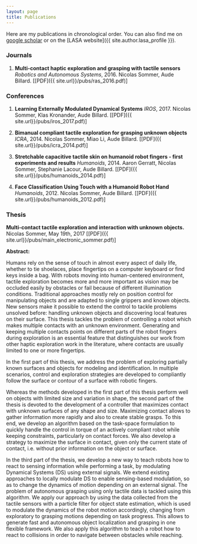 ```yaml
---
layout: page
title: Publications
---
```


Here are my publications in chronological order.
You can also find me on [google scholar](https://scholar.google.ch/citations?user=itb4r4gAAAAJ) or on the [LASA website]({{ site.author.lasa_profile }}).

### Journals

1. **Multi-contact haptic exploration and grasping with tactile sensors**
*Robotics and Autonomous Systems*, 2016.
Nicolas Sommer, Aude Billard.
[[PDF]({{ site.url}}/pubs/ras_2016.pdf)]


### Conferences

1. **Learning Externally Modulated Dynamical Systems**
*IROS*, 2017.
Nicolas Sommer, Klas Kronander, Aude Billard.
[[PDF]({{ site.url}}/pubs/iros_2017.pdf)]

1. **Bimanual compliant tactile exploration for grasping unknown objects**
*ICRA*, 2014.
Nicolas Sommer, Miao Li, Aude Billard.
[[PDF]({{ site.url}}/pubs/icra_2014.pdf)]

1. **Stretchable capacitive tactile skin on humanoid robot fingers - first experiments and results**
*Humanoids*, 2014.
Aaron Gerratt, Nicolas Sommer, Stephanie Lacour, Aude Billard.
[[PDF]({{ site.url}}/pubs/humanoids_2014.pdf)]

1. **Face Classification Using Touch with a Humanoid Robot Hand**
*Humanoids*, 2012.
Nicolas Sommer, Aude Billard.
[[PDF]({{ site.url}}/pubs/humanoids_2012.pdf)]



### Thesis

**Multi-contact tactile exploration and interaction with unknown objects.**
Nicolas Sommer, May 19th, 2017
[[PDF]({{ site.url}}/pubs/main_electronic_sommer.pdf)]

**Abstract:**

Humans rely on the sense of touch in almost every aspect of daily life, whether to tie shoelaces, place fingertips on a computer keyboard or find keys inside a bag. 
With robots moving into human-centered environment, tactile exploration becomes more and more important as vision may be occluded easily by obstacles or fail because of different illumination conditions.
Traditional approaches mostly rely on position control for manipulating objects and are adapted to single grippers and known objects. 
New sensors make it possible to extend the control to tackle problems unsolved before: handling unknown objects and discovering local features on their surface. 
This thesis tackles the problem of controlling a robot which makes multiple contacts with an unknown environment. 
Generating and keeping multiple contacts points on different parts of the robot fingers during exploration is an essential feature that distinguishes our work from other haptic exploration work in the literature, where contacts are usually limited to one or more fingertips.

In the first part of this thesis, we address the problem of exploring partially known surfaces and objects for modeling and identification. 
In multiple scenarios, control and exploration strategies are developed to compliantly follow the surface or contour of a surface with robotic fingers.

Whereas the methods developed in the first part of this thesis perform well on objects with limited size and variation in shape, the second part of the thesis is devoted to the development of a controller that maximizes contact with unknown surfaces of any shape and size. 
Maximizing contact allows to gather information more rapidly and also to create stable grasps.
To this end, we develop an algorithm based on the task-space formulation to quickly handle the control in torque of an actively compliant robot while keeping constraints, particularly on contact forces. 
We also develop a strategy to maximize the surface in contact, given only the current state of contact, i.e. without prior information on the object or surface.

In the third part of the thesis, we develop a new way to teach robots how to react to sensing information while performing a task, by modulating Dynamical Systems (DS) using external signals.
We extend existing approaches to locally modulate DS to enable sensing-based modulation, so as to change the dynamics of motion depending on an external signal.
The problem of autonomous grasping using only tactile data is tackled using this algorithm.
We apply our approach by using the data collected from the tactile sensors with a particle filter for object state estimation, which is used to modulate the dynamics of the robot motion accordingly, changing from exploratory to grasping motions depending on task progress. 
This allows to generate fast and autonomous object localization and grasping in one flexible framework.
We also apply this algorithm to teach a robot how to react to collisions in order to navigate between obstacles while reaching.



